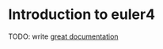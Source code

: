 # Introduction to euler4

TODO: write [great documentation](http://jacobian.org/writing/what-to-write/)
